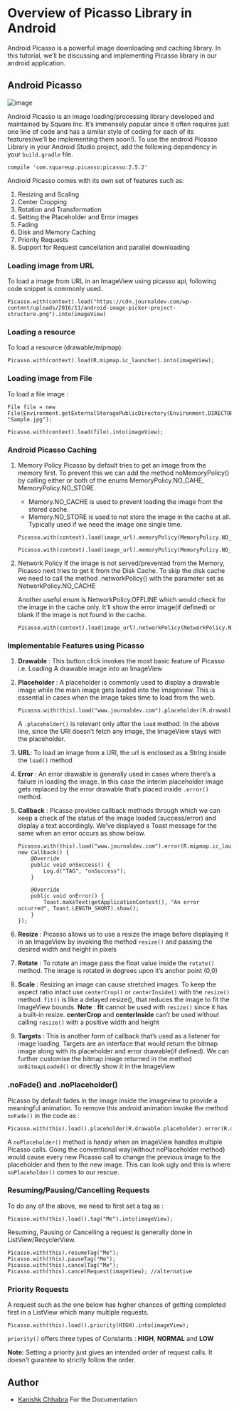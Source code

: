 # Overview of Picasso Library in Android

Android Picasso is a powerful image downloading and caching library. In this tutorial, we’ll be discussing and implementing Picasso library in our android application.

## Android Picasso

![image](https://user-images.githubusercontent.com/67221487/143472285-5075100e-88c8-4eed-a391-36e052663256.png)


Android Picasso is an image loading/processing library developed and maintained by Square Inc. It’s immensely popular since it often requires just one line of code and has a similar style of coding for each of its features(we’ll be implementing them soon!). To use the android Picasso Library in your Android Studio project, add the following dependency in your `build.gradle` file.

```
compile 'com.squareup.picasso:picasso:2.5.2'
```

Android Picasso comes with its own set of features such as:

1. Resizing and Scaling
1. Center Cropping
1. Rotation and Transformation
1. Setting the Placeholder and Error images
1. Fading
1. Disk and Memory Caching
1. Priority Requests
1. Support for Request cancellation and parallel downloading

### Loading image from URL

To load a image from URL in an ImageView using picasso api, following code snippet is commonly used.

```
Picasso.with(context).load("https://cdn.journaldev.com/wp-content/uploads/2016/11/android-image-picker-project-structure.png").into(imageView)
```

### Loading a resource
To load a resource (drawable/mipmap):

```
Picasso.with(context).load(R.mipmap.ic_launcher).into(imageView);
```


### Loading image from File

To load a file image :

```
File file = new File(Environment.getExternalStoragePublicDirectory(Environment.DIRECTORY_PICTURES), "Sample.jpg");

Picasso.with(context).load(file).into(imageView);
```

### Android Picasso Caching

1. Memory Policy
    Picasso by default tries to get an image from the memory first. To prevent this we can add the method           noMemoryPolicy() by calling either or both of the enums MemoryPolicy.NO_CAHE, MemoryPolicy.NO_STORE.

    * Memory.NO_CACHE is used to prevent loading the image from the stored cache.
    * Memory.NO_STORE is used to not store the image in the cache at all. Typically used if we need the image       one single time.

    ```
    Picasso.with(context).load(image_url).memoryPolicy(MemoryPolicy.NO_CACHE).into(imageView);
    ```
    ```
    Picasso.with(context).load(image_url).memoryPolicy(MemoryPolicy.NO_STORE).into(imageView);
    ```

2. Network Policy
If the image is not served/prevented from the Memory, Picasso next tries to get it from the Disk Cache.
To skip the disk cache we need to call the method .networkPolicy() with the parameter set as NetworkPolicy.NO_CACHE

    Another useful enum is NetworkPolicy.OFFLINE which would check for the image in the cache only. It’ll show     the error image(if defined) or blank if the image is not found in the cache.

    ```
    Picasso.with(context).load(image_url).networkPolicy(NetworkPolicy.NO_CACHE).into(imageView);
    ```



### Implementable Features using Picasso

1. __Drawable__ : This button click invokes the most basic feature of Picasso i.e. Loading A drawable image into an ImageView

1. __Placeholder__ : A placeholder is commonly used to display a drawable image while the main image gets loaded        into the imageview. This is essential in cases when the image takes time to load from the web.

    ```
    Picasso.with(this).load("www.journaldev.com").placeholder(R.drawable.placeholder).into(imageView);
    ```
    
    A `.placeholder()` is relevant only after the `load` method. In the above line, since the URl doesn’t fetch any     image, the ImageView stays with the placeholder.

1. __URL__: To load an image from a URl, the url is enclosed as a String inside the `load()` method

1. __Error__ : An error drawable is generally used in cases where there’s a failure in loading the image. In this case the interim placeholder image gets replaced by the error drawable that’s placed inside `.error()` method.

1. __Callback__ : Picasso provides callback methods through which we can keep a check of the status of the image loaded (success/error) and display a text accordingly. We’ve displayed a Toast message for the same when an error occurs as show below.

    ```
    Picasso.with(this).load("www.journaldev.com").error(R.mipmap.ic_launcher).into(imageView, new Callback() {
        @Override
        public void onSuccess() {
            Log.d("TAG", "onSuccess");
        }

        @Override
        public void onError() {
            Toast.makeText(getApplicationContext(), "An error occurred", Toast.LENGTH_SHORT).show();
        }
    });
    ```
1. __Resize__ : Picasso allows us to use a resize the image before displaying it in an ImageView by invoking the method `resize()` and passing the desired width and height in pixels

1. __Rotate__ : To rotate an image pass the float value inside the `rotate()` method. The image is rotated in degrees upon it’s anchor point (0,0)

1. __Scale__ : Resizing an image can cause stretched images. To keep the aspect ratio intact use `centerCrop()` or `centerInside()` with the `resize()` method.
`fit()` is like a delayed resize(), that reduces the image to fit the ImageView bounds.
__Note__ : __fit__ cannot be used with `resize()` since it has a built-in resize. __centerCrop__ and __centerInside__ can’t be used without calling `resize()` with a positive width and height

1. __Targets__ : This is another form of callback that’s used as a listener for image loading. Targets are an interface that would return the bitmap image along with its placeholder and error drawable(if defined). We can further customise the bitmap image returned in the method `onBitmapLoaded()` or directly show it in the ImageView

### .noFade() and .noPlaceholder()

Picasso by default fades in the image inside the imageview to provide a meaningful animation. To remove this android animation invoke the method `noFade()` in the code as :

```
Picasso.with(this).load().placeholder(R.drawable.placeholder).error(R.drawable.error).noFade().into(imageView);
```

A `noPlaceholder()` method is handy when an ImageView handles multiple Picasso calls. Going the conventional way(without noPlaceholder method) would cause every new Picasso call to change the previous image to the placeholder and then to the new image. This can look ugly and this is where `noPlaceholder()` comes to our rescue.


### Resuming/Pausing/Cancelling Requests

To do any of the above, we need to first set a tag as :

```
Picasso.with(this).load().tag("Me").into(imageView);
```

Resuming, Pausing or Cancelling a request is generally done in ListView/RecyclerView.

```
Picasso.with(this).resumeTag("Me");
Picasso.with(this).pauseTag("Me");
Picasso.with(this).cancelTag("Me");
Picasso.with(this).cancelRequest(imageView); //alternative
```

### Priority Requests

A request such as the one below has higher chances of getting completed first in a ListView which many multiple requests.

```
Picasso.with(this).load().priority(HIGH).into(imageView);
```

`priority()` offers three types of Constants : __HIGH__, __NORMAL__ and __LOW__

__Note:__ Setting a priority just gives an intended order of request calls. It doesn’t gurantee to strictly follow the order.

## Author

- [Kanishk Chhabra](https://github.com/mrkc2303/) For the Documentation
